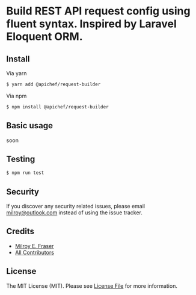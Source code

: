 # Build REST API request config using fluent syntax. Inspired by Laravel Eloquent ORM.

## Install

Via yarn

``` bash
$ yarn add @apichef/request-builder
```

Via npm

``` bash
$ npm install @apichef/request-builder
```

## Basic usage

soon

## Testing

``` bash
$ npm run test
```

## Security

If you discover any security related issues, please email milroy@outlook.com instead of using the issue tracker.

## Credits

- [Milroy E. Fraser][link-author]
- [All Contributors][link-contributors]

## License

The MIT License (MIT). Please see [License File](LICENSE.md) for more information.

[link-author]: https://github.com/milroyfraser
[link-contributors]: ../../contributors
